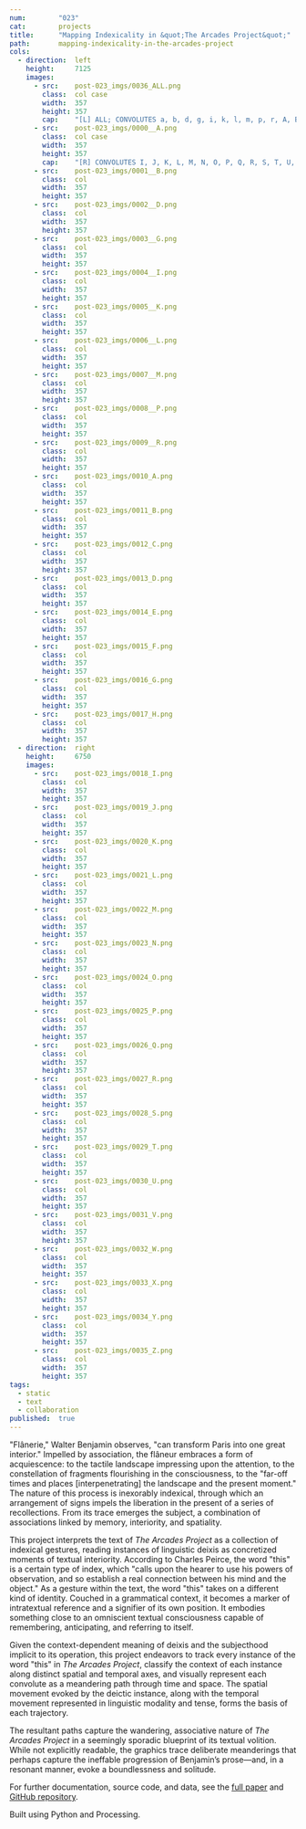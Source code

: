 ```yaml
---
num:        "023"
cat:        projects
title:      "Mapping Indexicality in &quot;The Arcades Project&quot;"
path:       mapping-indexicality-in-the-arcades-project
cols:
  - direction:  left
    height:     7125
    images:
      - src:    post-023_imgs/0036_ALL.png
        class:  col case
        width:  357
        height: 357
        cap:    "[L] ALL; CONVOLUTES a, b, d, g, i, k, l, m, p, r, A, B, C, D, E, F, G, H"
      - src:    post-023_imgs/0000__A.png
        class:  col case
        width:  357
        height: 357
        cap:    "[R] CONVOLUTES I, J, K, L, M, N, O, P, Q, R, S, T, U, V, W, X, Y, Z"
      - src:    post-023_imgs/0001__B.png
        class:  col
        width:  357
        height: 357
      - src:    post-023_imgs/0002__D.png
        class:  col
        width:  357
        height: 357
      - src:    post-023_imgs/0003__G.png
        class:  col
        width:  357
        height: 357
      - src:    post-023_imgs/0004__I.png
        class:  col
        width:  357
        height: 357
      - src:    post-023_imgs/0005__K.png
        class:  col
        width:  357
        height: 357
      - src:    post-023_imgs/0006__L.png
        class:  col
        width:  357
        height: 357
      - src:    post-023_imgs/0007__M.png
        class:  col
        width:  357
        height: 357
      - src:    post-023_imgs/0008__P.png
        class:  col
        width:  357
        height: 357
      - src:    post-023_imgs/0009__R.png
        class:  col
        width:  357
        height: 357
      - src:    post-023_imgs/0010_A.png
        class:  col
        width:  357
        height: 357
      - src:    post-023_imgs/0011_B.png
        class:  col
        width:  357
        height: 357
      - src:    post-023_imgs/0012_C.png
        class:  col
        width:  357
        height: 357
      - src:    post-023_imgs/0013_D.png
        class:  col
        width:  357
        height: 357
      - src:    post-023_imgs/0014_E.png
        class:  col
        width:  357
        height: 357
      - src:    post-023_imgs/0015_F.png
        class:  col
        width:  357
        height: 357
      - src:    post-023_imgs/0016_G.png
        class:  col
        width:  357
        height: 357
      - src:    post-023_imgs/0017_H.png
        class:  col
        width:  357
        height: 357
  - direction:  right
    height:     6750
    images:
      - src:    post-023_imgs/0018_I.png
        class:  col
        width:  357
        height: 357
      - src:    post-023_imgs/0019_J.png
        class:  col
        width:  357
        height: 357
      - src:    post-023_imgs/0020_K.png
        class:  col
        width:  357
        height: 357
      - src:    post-023_imgs/0021_L.png
        class:  col
        width:  357
        height: 357
      - src:    post-023_imgs/0022_M.png
        class:  col
        width:  357
        height: 357
      - src:    post-023_imgs/0023_N.png
        class:  col
        width:  357
        height: 357
      - src:    post-023_imgs/0024_O.png
        class:  col
        width:  357
        height: 357
      - src:    post-023_imgs/0025_P.png
        class:  col
        width:  357
        height: 357
      - src:    post-023_imgs/0026_Q.png
        class:  col
        width:  357
        height: 357
      - src:    post-023_imgs/0027_R.png
        class:  col
        width:  357
        height: 357
      - src:    post-023_imgs/0028_S.png
        class:  col
        width:  357
        height: 357
      - src:    post-023_imgs/0029_T.png
        class:  col
        width:  357
        height: 357
      - src:    post-023_imgs/0030_U.png
        class:  col
        width:  357
        height: 357
      - src:    post-023_imgs/0031_V.png
        class:  col
        width:  357
        height: 357
      - src:    post-023_imgs/0032_W.png
        class:  col
        width:  357
        height: 357
      - src:    post-023_imgs/0033_X.png
        class:  col
        width:  357
        height: 357
      - src:    post-023_imgs/0034_Y.png
        class:  col
        width:  357
        height: 357
      - src:    post-023_imgs/0035_Z.png
        class:  col
        width:  357
        height: 357
tags:
  - static
  - text
  - collaboration
published:  true
---
```

"Flânerie," Walter Benjamin observes, "can transform Paris into one great interior." Impelled by association, the flâneur embraces a form of acquiescence: to the tactile landscape impressing upon the attention, to the constellation of fragments flourishing in the consciousness, to the "far-off times and places [interpenetrating] the landscape and the present moment." The nature of this process is inexorably indexical, through which an arrangement of signs impels the liberation in the present of a series of recollections. From its trace emerges the subject, a combination of associations linked by memory, interiority, and spatiality.

This project interprets the text of _The Arcades Project_ as a collection of indexical gestures, reading instances of linguistic deixis as concretized moments of textual interiority. According to Charles Peirce, the word "this" is a certain type of index, which "calls upon the hearer to use his powers of observation, and so establish a real connection between his mind and the object." As a gesture within the text, the word "this" takes on a different kind of identity. Couched in a grammatical context, it becomes a marker of intratextual reference and a signifier of its own position. It embodies something close to an omniscient textual consciousness capable of remembering, anticipating, and referring to itself. 

Given the context-dependent meaning of deixis and the subjecthood implicit to its operation, this project endeavors to track every instance of the word "this" in _The Arcades Project_, classify the context of each instance along distinct spatial and temporal axes, and visually represent each convolute as a meandering path through time and space. The spatial movement evoked by the deictic instance, along with the temporal movement represented in linguistic modality and tense, forms the basis of each trajectory.

The resultant paths capture the wandering, associative nature of _The Arcades Project_ in a seemingly sporadic blueprint of its textual volition. While not explicitly readable, the graphics trace deliberate meanderings that perhaps capture the ineffable progression of Benjamin’s prose&mdash;and, in a resonant manner, evoke a boundlessness and solitude.

For further documentation, source code, and data, see the [full paper](../images/post-023_imgs/Y2015004_PAPER.pdf) and [GitHub repository]("https://github.com/emilyfuhrman/Y2015004").

Built using Python and Processing. 
